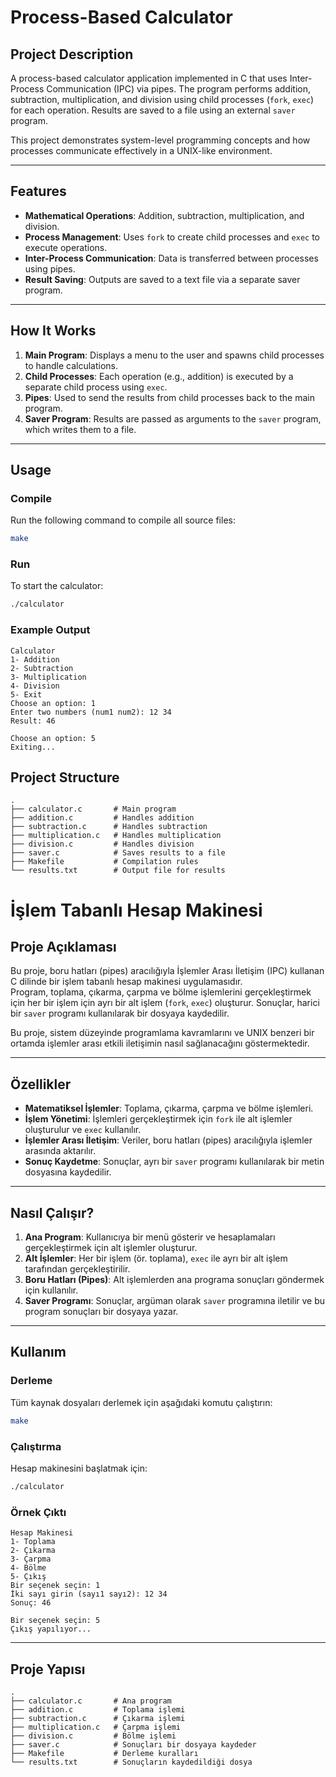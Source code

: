 # **Process-Based Calculator**  

## **Project Description**  
A process-based calculator application implemented in C that uses Inter-Process Communication (IPC) via pipes. 
The program performs addition, subtraction, multiplication, and division using child processes (`fork`, `exec`) for each operation. Results are saved to a file using an external `saver` program.  

This project demonstrates system-level programming concepts and how processes communicate effectively in a UNIX-like environment.  

---

## **Features**  
- **Mathematical Operations**: Addition, subtraction, multiplication, and division.  
- **Process Management**: Uses `fork` to create child processes and `exec` to execute operations.  
- **Inter-Process Communication**: Data is transferred between processes using pipes.  
- **Result Saving**: Outputs are saved to a text file via a separate saver program.  

---

## **How It Works**  
1. **Main Program**: Displays a menu to the user and spawns child processes to handle calculations.  
2. **Child Processes**: Each operation (e.g., addition) is executed by a separate child process using `exec`.  
3. **Pipes**: Used to send the results from child processes back to the main program.  
4. **Saver Program**: Results are passed as arguments to the `saver` program, which writes them to a file.  

---

## **Usage**  

### **Compile**  
Run the following command to compile all source files:  
```bash
make
```  

### **Run**  
To start the calculator:  
```bash
./calculator
```  

### **Example Output**  
```
Calculator  
1- Addition  
2- Subtraction  
3- Multiplication  
4- Division  
5- Exit  
Choose an option: 1  
Enter two numbers (num1 num2): 12 34  
Result: 46  

Choose an option: 5  
Exiting...
```  



## **Project Structure**  
```plaintext
.
├── calculator.c       # Main program
├── addition.c         # Handles addition
├── subtraction.c      # Handles subtraction
├── multiplication.c   # Handles multiplication
├── division.c         # Handles division
├── saver.c            # Saves results to a file
├── Makefile           # Compilation rules
└── results.txt        # Output file for results
```

# **İşlem Tabanlı Hesap Makinesi**

## **Proje Açıklaması**  
Bu proje, boru hatları (pipes) aracılığıyla İşlemler Arası İletişim (IPC) kullanan C dilinde bir işlem tabanlı hesap makinesi uygulamasıdır.  
Program, toplama, çıkarma, çarpma ve bölme işlemlerini gerçekleştirmek için her bir işlem için ayrı bir alt işlem (`fork`, `exec`) oluşturur. Sonuçlar, harici bir `saver` programı kullanılarak bir dosyaya kaydedilir.  

Bu proje, sistem düzeyinde programlama kavramlarını ve UNIX benzeri bir ortamda işlemler arası etkili iletişimin nasıl sağlanacağını göstermektedir.  

---

## **Özellikler**  
- **Matematiksel İşlemler**: Toplama, çıkarma, çarpma ve bölme işlemleri.  
- **İşlem Yönetimi**: İşlemleri gerçekleştirmek için `fork` ile alt işlemler oluşturulur ve `exec` kullanılır.  
- **İşlemler Arası İletişim**: Veriler, boru hatları (pipes) aracılığıyla işlemler arasında aktarılır.  
- **Sonuç Kaydetme**: Sonuçlar, ayrı bir `saver` programı kullanılarak bir metin dosyasına kaydedilir.  

---

## **Nasıl Çalışır?**  
1. **Ana Program**: Kullanıcıya bir menü gösterir ve hesaplamaları gerçekleştirmek için alt işlemler oluşturur.  
2. **Alt İşlemler**: Her bir işlem (ör. toplama), `exec` ile ayrı bir alt işlem tarafından gerçekleştirilir.  
3. **Boru Hatları (Pipes)**: Alt işlemlerden ana programa sonuçları göndermek için kullanılır.  
4. **Saver Programı**: Sonuçlar, argüman olarak `saver` programına iletilir ve bu program sonuçları bir dosyaya yazar.  

---

## **Kullanım**  

### **Derleme**  
Tüm kaynak dosyaları derlemek için aşağıdaki komutu çalıştırın:  
```bash
make
```  

### **Çalıştırma**  
Hesap makinesini başlatmak için:  
```bash
./calculator
```  

### **Örnek Çıktı**  
```
Hesap Makinesi  
1- Toplama  
2- Çıkarma  
3- Çarpma  
4- Bölme  
5- Çıkış  
Bir seçenek seçin: 1  
İki sayı girin (sayı1 sayı2): 12 34  
Sonuç: 46  

Bir seçenek seçin: 5  
Çıkış yapılıyor...
```  

---

## **Proje Yapısı**  
```plaintext
.
├── calculator.c       # Ana program
├── addition.c         # Toplama işlemi
├── subtraction.c      # Çıkarma işlemi
├── multiplication.c   # Çarpma işlemi
├── division.c         # Bölme işlemi
├── saver.c            # Sonuçları bir dosyaya kaydeder
├── Makefile           # Derleme kuralları
└── results.txt        # Sonuçların kaydedildiği dosya
```
